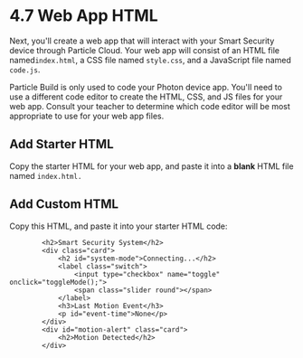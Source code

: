 # 4.7 Web App HTML

Next, you'll create a web app that will interact with your Smart Security device through Particle Cloud. Your web app will consist of an HTML file named`index.html`, a CSS file named `style.css`, and a JavaScript file named `code.js`.

Particle Build is only used to code your Photon device app. You'll need to use a different code editor to create the HTML, CSS, and JS files for your web app. Consult your teacher to determine which code editor will be most appropriate to use for your web app files.

## Add Starter HTML

Copy the starter HTML for your web app, and paste it into a **blank** HTML file named `index.html.`

## Add Custom HTML

Copy this HTML, and paste it into your starter HTML code:

```markup
        <h2>Smart Security System</h2>
        <div class="card">
            <h2 id="system-mode">Connecting...</h2>
            <label class="switch">
                <input type="checkbox" name="toggle" onclick="toggleMode();">
                <span class="slider round"></span>
            </label>
            <h3>Last Motion Event</h3>
            <p id="event-time">None</p>
        </div>
        <div id="motion-alert" class="card">
            <h2>Motion Detected</h2>
        </div>
```

